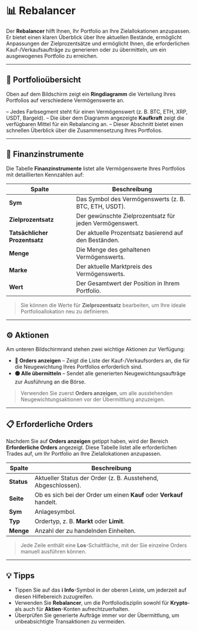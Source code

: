 # 📊 Rebalancer

Der **Rebalancer** hilft Ihnen, Ihr Portfolio an Ihre Zielallokationen anzupassen. Er bietet einen klaren Überblick über Ihre aktuellen Bestände, ermöglicht Anpassungen der Zielprozentsätze und ermöglicht Ihnen, die erforderlichen Kauf-/Verkaufsaufträge zu generieren oder zu übermitteln, um ein ausgewogenes Portfolio zu erreichen.

---

## 💼 Portfolioübersicht

Oben auf dem Bildschirm zeigt ein **Ringdiagramm** die Verteilung Ihres Portfolios auf verschiedene Vermögenswerte an.

– Jedes Farbsegment steht für einen Vermögenswert (z. B. BTC, ETH, XRP, USDT, Bargeld).
– Die über dem Diagramm angezeigte **Kaufkraft** zeigt die verfügbaren Mittel für ein Rebalancing an.
– Dieser Abschnitt bietet einen schnellen Überblick über die Zusammensetzung Ihres Portfolios.

---

## 🧾 Finanzinstrumente

Die Tabelle **Finanzinstrumente** listet alle Vermögenswerte Ihres Portfolios mit detaillierten Kennzahlen auf:

| Spalte | Beschreibung |
|--------|----------|
| **Sym** | Das Symbol des Vermögenswerts (z. B. BTC, ETH, USDT). |
| **Zielprozentsatz** | Der gewünschte Zielprozentsatz für jeden Vermögenswert. |
| **Tatsächlicher Prozentsatz** | Der aktuelle Prozentsatz basierend auf den Beständen. |
| **Menge** | Die Menge des gehaltenen Vermögenswerts. |
| **Marke** | Der aktuelle Marktpreis des Vermögenswerts. |
| **Wert** | Der Gesamtwert der Position in Ihrem Portfolio. |

> Sie können die Werte für **Zielprozentsatz** bearbeiten, um Ihre ideale Portfolioallokation neu zu definieren.

---

## ⚙️ Aktionen

Am unteren Bildschirmrand stehen zwei wichtige Aktionen zur Verfügung:

- **🔴 Orders anzeigen** – Zeigt die Liste der Kauf-/Verkaufsorders an, die für die Neugewichtung Ihres Portfolios erforderlich sind.
- **🟢 Alle übermitteln** – Sendet alle generierten Neugewichtungsaufträge zur Ausführung an die Börse.

> Verwenden Sie zuerst **Orders anzeigen**, um alle ausstehenden Neugewichtungsaktionen vor der Übermittlung anzuzeigen.

---

## 📋 Erforderliche Orders

Nachdem Sie auf **Orders anzeigen** getippt haben, wird der Bereich **Erforderliche Orders** angezeigt. Diese Tabelle listet alle erforderlichen Trades auf, um Ihr Portfolio an Ihre Zielallokationen anzupassen.

| Spalte | Beschreibung |
|--------|-------------|
| **Status** | Aktueller Status der Order (z. B. Ausstehend, Abgeschlossen). |
| **Seite** | Ob es sich bei der Order um einen **Kauf** oder **Verkauf** handelt. |
| **Sym** | Anlagesymbol. |
| **Typ** | Ordertyp, z. B. **Markt** oder **Limit**. |
| **Menge** | Anzahl der zu handelnden Einheiten. |

> Jede Zeile enthält eine **Los**-Schaltfläche, mit der Sie einzelne Orders manuell ausführen können.

---

## 💡 Tipps

- Tippen Sie auf das **ℹ️ Info**-Symbol in der oberen Leiste, um jederzeit auf diesen Hilfebereich zuzugreifen.
- Verwenden Sie **Rebalancer**, um die Portfoliodisziplin sowohl für **Krypto**- als auch für **Aktien**-Konten aufrechtzuerhalten.
- Überprüfen Sie generierte Aufträge immer vor der Übermittlung, um unbeabsichtigte Transaktionen zu vermeiden.
